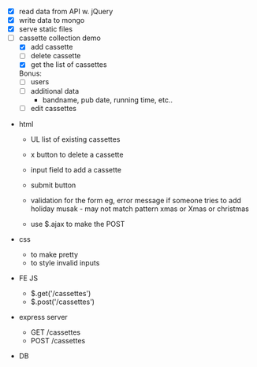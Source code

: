 - [x] read data from API w. jQuery
- [x] write data to mongo
- [x] serve static files
- [ ] cassette collection demo
    - [x] add cassette
    - [ ] delete cassette
    - [x] get the list of cassettes

    Bonus:
    - [ ] users
    - [ ] additional data
        - bandname, pub date, running time, etc..
    - [ ] edit cassettes

- html
    - UL list of existing cassettes
    - x button to delete a cassette
    - input field to add a cassette
    - submit button
    - validation for the form
        eg, error message if someone tries to add holiday musak
            - may not match pattern xmas or Xmas or christmas

    - use $.ajax to make the POST

- css
    - to make pretty
    - to style invalid inputs
- FE JS
    - $.get('/cassettes')
    - $.post('/cassettes')
- express server
    - GET /cassettes
    - POST /cassettes

- DB

